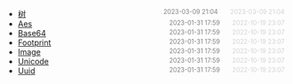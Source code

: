 - [树](%E6%A0%91)<span style="font-size:.8em;float:right"><span style="color:orange"></span><span style="padding-left:2em;color:gray;">2023-03-09 21:04</span><span style="padding-left:2em;color:lightgray;">2023-03-09 21:04</span></span>
- [Aes](aes)<span style="font-size:.8em;float:right"><span style="color:orange"></span><span style="padding-left:2em;color:gray;">2023-01-31 17:59</span><span style="padding-left:2em;color:lightgray;">2022-10-19 23:07</span></span>
- [Base64](base64)<span style="font-size:.8em;float:right"><span style="color:orange"></span><span style="padding-left:2em;color:gray;">2023-01-31 17:59</span><span style="padding-left:2em;color:lightgray;">2022-10-19 23:07</span></span>
- [Footprint](footprint)<span style="font-size:.8em;float:right"><span style="color:orange"></span><span style="padding-left:2em;color:gray;">2023-01-31 17:59</span><span style="padding-left:2em;color:lightgray;">2022-10-19 23:07</span></span>
- [Image](image)<span style="font-size:.8em;float:right"><span style="color:orange"></span><span style="padding-left:2em;color:gray;">2023-01-31 17:59</span><span style="padding-left:2em;color:lightgray;">2022-10-19 23:07</span></span>
- [Unicode](unicode)<span style="font-size:.8em;float:right"><span style="color:orange"></span><span style="padding-left:2em;color:gray;">2023-01-31 17:59</span><span style="padding-left:2em;color:lightgray;">2022-10-19 23:07</span></span>
- [Uuid](uuid)<span style="font-size:.8em;float:right"><span style="color:orange"></span><span style="padding-left:2em;color:gray;">2023-01-31 17:59</span><span style="padding-left:2em;color:lightgray;">2022-10-19 23:07</span></span>
